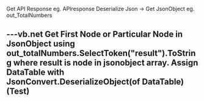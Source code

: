 Get API Response eg. APIresponse
Deserialize Json -> Get JsonObject eg. out_TotalNumbers
###

---vb.net
Get First Node or Particular Node in JsonObject using out_totalNumbers.SelectToken("result").ToString where result is node in jsonobject array.
Assign DataTable with JsonConvert.DeserializeObject(of DataTable)(Test)
---
